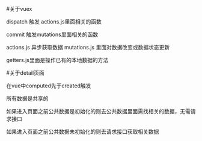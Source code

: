 #关于vuex

dispatch 触发 actions.js里面相关的函数

commit 触发mutations里面相关的函数

actions.js 异步获取数据
mutations.js 里面对数据改变或数据状态更新

getters.js里面是操作已有的本地数据的方法

#关于detail页面

在vue中computed先于created触发

所有数据是共享的

如果进入页面之前公共数据是初始化的则去公共数据里面需找相关的数据，无需请求接口

如果进入页面之前公共数据未初始化的则去请求接口获取相关数据
